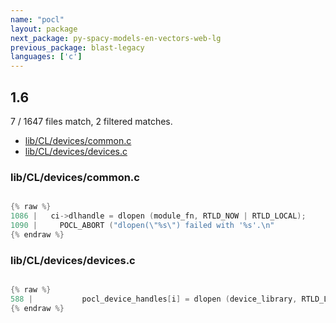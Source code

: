 ```yaml
---
name: "pocl"
layout: package
next_package: py-spacy-models-en-vectors-web-lg
previous_package: blast-legacy
languages: ['c']
---
```

## 1.6
7 / 1647 files match, 2 filtered matches.

 - [lib/CL/devices/common.c](#libcldevicescommonc)
 - [lib/CL/devices/devices.c](#libcldevicesdevicesc)

### lib/CL/devices/common.c

```c

{% raw %}
1086 |   ci->dlhandle = dlopen (module_fn, RTLD_NOW | RTLD_LOCAL);
1090 |     POCL_ABORT ("dlopen(\"%s\") failed with '%s'.\n"
{% endraw %}

```
### lib/CL/devices/devices.c

```c

{% raw %}
588 |           pocl_device_handles[i] = dlopen (device_library, RTLD_LAZY);
{% endraw %}

```